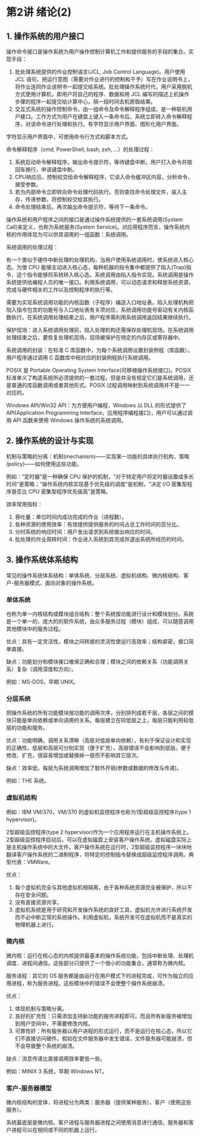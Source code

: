 # 第2讲 绪论(2)

## 1. 操作系统的用户接口

操作命令接口是操作系统为用户操作控制计算机工作和提供服务的手段的集合。实现手段：

1. 批处理系统提供的作业控制语言(JCL, Job Control Language)。用户使用 JCL 语句，把运行意图（需要对作业进行的控制和干予）写在作业说明书上，将作业连同作业说明书一起提交给系统。批处理操作系统时代，用户采用脱机方式使用计算机，即用户将自己的程序、数据和用 JCL 编写的描述上机操作步骤的程序一起提交给计算中心，隔一段时间去机房取结果。
2. 交互式系统的操作控制命令。由一组命令及命令解释程序组成，是一种联机用户接口。工作方式为用户在键盘上键入一条命令后，系统立即转入命令解释程序，对该命令进行处理和执行。有字符显示用户界面、图形化用户界面。

字符显示用户界面中，可使用命令行方式和脚本方式。

命令解释程序（cmd, PowerShell, bash, zsh, ...）的处理过程：

1. 系统启动命令解释程序，输出命令提示符，等待键盘中断。用户打入命令并按回车换行，申请键盘中断。
2. CPU响应后，控制权交给命令解释程序，它读入命令缓冲区内容，分析命令、接受参数。
3. 若为内部命令立即转向命令处理代码执行。否则查找命令处理文件，装入主存，传递参数，将控制权交给其执行。
4. 命令处理结束后，再次输出命令提示符，等待下一条命令。

操作系统和用户程序之间的接口是通过操作系统提供的一套系统调用(System Call)来定义，也称为系统服务(System Service)。对应用程序而言，操作系统内核的作用体现为可以供其调用的一组函数：系统调用。

系统调用的处理过程：

有一个类似于硬件中断处理的处理机构，当用户使用系统调用时，使系统进入核心态。为使 CPU 能够主动进入核心态，每种机器的指令集中都提供了陷入(Trap)指令，这个指令能够将系统转入核心态。系统调用由陷入指令实现。系统调用是操作系统提供给编程人员的唯一接口。利用系统调用，可以动态请求和释放系统资源，完成与硬件相关的工作以及控制程序的执行等。

需要为实现系统调用功能的内核函数（子程序）编造入口地址表。陷入处理机构把陷入指令包含的功能号与入口地址表有关项对应，系统调用功能号驱动有关内核函数执行。在系统调用处理结束之后，用户程序需利用系统调用返回结果继续执行。

保护现场：进入系统调用处理前，陷入处理机构还需保存处理机现场。在系统调用处理结束之后，要恢复处理机现场，现场被保护在特定的内存区或寄存器中。

系统调用的封装：在标准 C 库函数中，为每个系统调用设置封装例程（库函数）。用户程序通过调用 C 函数库中相对应的封装例程执行系统调用。

POSIX 是 Portable Operating System Interface(可移植操作系统接口)。POSIX 标准单义了构造系统所必须提供的一套过程，但是并没有规定它们是系统调用，还是普通的库函数调用或者其他形式。POSIX 过程调用映射到系统调用并不是一一对应的。

Windows API/Win32 API：为方便用户编程，Windows 以 DLL 的形式提供了 API(Application Programming Interface，应用程序编程接口)，用户可以通过调用 API 函数来使用 Windows 操作系统的系统调用。

## 2. 操作系统的设计与实现

机制与策略的分离：机制(mechanism)——实现某一功能的具体执行机构，策略(policy)——如何使用这些功能。

例如：“定时器”是一种确保 CPU 保护的机制，“对于特定用户将定时器设置成多长时间”是策略；“操作系统内核实现基于优先级的调度”是机制，“决定 I/O 密集型程序是否比 CPU 密集型程序优先级高”是策略。

效率常用指标：

1. 吞吐量：单位时间内成功完成的作业（进程数）。
2. 各种资源的使用效率：有效提供提供服务的时间占总工作时间的百分比。
3. 分时系统的响应时间：用户发出请求到系统做出响应的时间。
4. 批处理的作业周转时间：作业进入系统到其完成并退出系统所经历的时间。

## 3. 操作系统体系结构

常见的操作系统体系结构：单体系统、分层系统、虚拟机结构、微内核结构、客户-服务器模式、面向对象的操作系统。

### 单体系统

也称为单一内核结构或模块组合结构：整个系统按功能进行设计和模块划分。系统是一个单一的、庞大的的软件系统，由众多服务过程（模块）组成，可以随意调用其他模块中的服务过程。

优点：具有一定灵活性，模块之间转接的灵活性使运行高效率；结构紧密，接口简单直接。

缺点：功能划分和模块接口难保正确和合理；模块之间的依赖关系（功能调用关系）复杂（调用深度和方向）。

例如：MS-DOS，早期 UNIX。

### 分层系统

把操作系统的所有功能模块按功能的调用次序，分别排列成若干层，各层之间的模块只能是单向依赖或单向调用的关系。每层建立在较低层之上，每层只能利用较低层的功能和服务。

优点：功能明确，调用关系清晰（高层对低层单向依赖），有利于保证设计和实现的正确性。低层和高层可分别实现（便于扩充），高层错误不会影响到低层。便于修改、扩充，很容易增加或替换掉一层而不影响其它层次。

缺点：效率低，每层为系统调用增加了额外开销(参数或数据的修改与传递)。

例如：THE 系统。

### 虚拟机结构

例如：IBM VM/370，VM/370 的虚拟机监控程序也称为1型超级监控程序(type 1 hypervisor)。

2型超级监控程序(type 2 hypervisor)作为一个应用程序运行在主机操作系统上。2型超级监控程序启动后，可以在虚拟磁盘上安装客户操作系统。虚拟磁盘实际上是主机操作系统中的大文件。客户操作系统在运行时，2型超级监控程序一块块地翻译客户操作系统的二进制程序，将特定的控制指令替换成超级监控程序调用。典型代表：VMWare。

优点：

1. 每个虚拟机完全与其他虚拟机相隔离，由于各种系统资源完全被保护，所以不存在安全问题。
2. 没有直接资源共享。
3. 虚拟机系统是用于研究和开发操作系统的良好工具，虚拟机允许进行系统开发而不必中断正常的系统操作。利用虚拟机，系统开发可在虚拟机而不是真实的物理机器上进行。

### 微内核

微内核：运行在核心态的内核提供最基本的操作系统功能，包括中断处理、处理机调度、进程间通信。这些部分只提供了一个很小的功能集合，通常称为微内核。

服务进程：其它的 OS 服务都是由运行在用户模式下的进程完成，可作为独立的应用进程，称为服务进程。这些模块中的错误不会使整个操作系统崩溃。

优点：

1. 体现机制与策略分离。
2. 良好的扩充性：只需添加支持新功能的服务进程即可。而且所有新服务被增加到用户空间中，不需要修改内核。
3. 可靠性好：所有服务器以用户进程的形式运行，而不是运行在核心态，所以它们不直接访问硬件。假如在文件服务器中发生错误，文件服务器可能崩溃，但不会导致整个系统的崩溃。

缺点：消息传递比直接调用效率要低一些。

例如：MINIX 3 系统，早期 Windows NT。

### 客户-服务器模型

微内核结构的变体，将进程分为两类：服务器（提供某种服务）、客户（使用这些服务）。

系统最底层是微内核。客户进程与服务器进程之间使用消息进行通信。服务器和客户进程可以在相同或不同的机器上运行。
